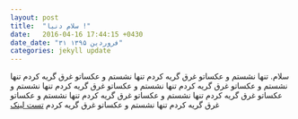 ```yaml
---
layout: post
title:  "سلام دنیا !"
date:   2016-04-16 17:44:15 +0430
date_date: "۳۱ فروردین ۱۳۹۵"
categories: jekyll update
---
```

سلام.
تنها نشستم و عکساتو غرق گریه کردم تنها نشستم و عکساتو غرق گریه کردم تنها نشستم و عکساتو غرق گریه کردم تنها نشستم و عکساتو غرق گریه کردم تنها نشستم و عکساتو غرق گریه کردم تنها نشستم و عکساتو غرق گریه کردم تنها نشستم و عکساتو غرق گریه کردم تنها نشستم و عکساتو غرق گریه کردم
[تست لینک](http://www.google.com)
